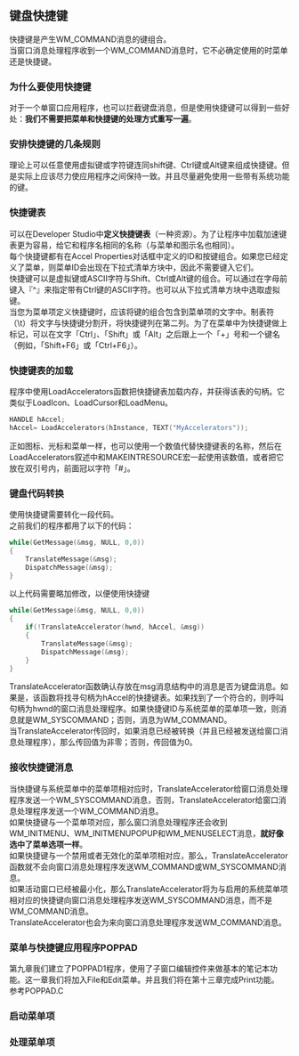 ## 键盘快捷键
快捷键是产生WM_COMMAND消息的键组合。  
当窗口消息处理程序收到一个WM_COMMAND消息时，它不必确定使用的时菜单还是快捷键。
### 为什么要使用快捷键
对于一个单窗口应用程序，也可以拦截键盘消息，但是使用快捷键可以得到一些好处：**我们不需要把菜单和快捷键的处理方式重写一遍**。
### 安排快捷键的几条规则
理论上可以任意使用虚拟键或字符键连同shift键、Ctrl键或Alt键来组成快捷键。但是实际上应该尽力使应用程序之间保持一致。并且尽量避免使用一些带有系统功能的键。
### 快捷键表
可以在Developer Studio中**定义快捷键表**（一种资源）。为了让程序中加载加速键表更为容易，给它和程序名相同的名称（与菜单和图示名也相同）。  
每个快捷键都有在Accel Properties对话框中定义的ID和按键组合。如果您已经定义了菜单，则菜单ID会出现在下拉式清单方块中，因此不需要键入它们。   
快捷键可以是虚拟键或ASCII字符与Shift、Ctrl或Alt键的组合。可以通过在字母前键入『^』来指定带有Ctrl键的ASCII字符。也可以从下拉式清单方块中选取虚拟键。   
当您为菜单项定义快捷键时，应该将键的组合包含到菜单项的文字中。制表符（\t）将文字与快捷键分割开，将快捷键列在第二列。为了在菜单中为快捷键做上标记，可以在文字「Ctrl」、「Shift」或「Alt」之后跟上一个「+」号和一个键名（例如，「Shift+F6」或「Ctrl+F6」）。
### 快捷键表的加载
程序中使用LoadAccelerators函数把快捷键表加载内存，并获得该表的句柄。它类似于LoadIcon、LoadCursor和LoadMenu。   
```c
HANDLE hAccel;    
hAccel= LoadAccelerators(hInstance, TEXT("MyAccelerators"));   
```    
正如图标、光标和菜单一样，也可以使用一个数值代替快捷键表的名称，然后在LoadAccelerators叙述中和MAKEINTRESOURCE宏一起使用该数值，或者把它放在双引号内，前面冠以字符「#」。
### 键盘代码转换
使用快捷键需要转化一段代码。  
之前我们的程序都用了以下的代码：   
```c
while(GetMessage(&msg, NULL, 0,0))  
{  
	TranslateMessage(&msg);   
	DispatchMessage(&msg);   
}   
```  
以上代码需要略加修改，以便使用快捷键   
```c
while(GetMessage(&msg, NULL, 0,0))  
{   
	if(!TranslateAccelerator(hwnd, hAccel, &msg))   
	{   
		TranslateMessage(&msg);   
		DispatchMessage(&msg);    
	}    
}    
```   
TranslateAccelerator函数确认存放在msg消息结构中的消息是否为键盘消息。如果是，该函数将找寻句柄为hAccel的快捷键表。如果找到了一个符合的，则呼叫句柄为hwnd的窗口消息处理程序。如果快捷键ID与系统菜单的菜单项一致，则消息就是WM_SYSCOMMAND；否则，消息为WM_COMMAND。   
当TranslateAccelerator传回时，如果消息已经被转换（并且已经被发送给窗口消息处理程序），那么传回值为非零；否则，传回值为0。
### 接收快捷键消息 
当快捷键与系统菜单中的菜单项相对应时，TranslateAccelerator给窗口消息处理程序发送一个WM_SYSCOMMAND消息，否则，TranslateAccelerator给窗口消息处理程序发送一个WM_COMMAND消息。  
如果快捷键与一个菜单项对应，那么窗口消息处理程序还会收到WM_INITMENU、WM_INITMENUPOPUP和WM_MENUSELECT消息，**就好像选中了菜单选项一样**。   
如果快捷键与一个禁用或者无效化的菜单项相对应，那么，TranslateAccelerator函数就不会向窗口消息处理程序发送WM_COMMAND或WM_SYSCOMMAND消息。   
如果活动窗口已经被最小化，那么TranslateAccelerator将为与启用的系统菜单项相对应的快捷键向窗口消息处理程序发送WM_SYSCOMMAND消息，而不是WM_COMMAND消息。    
TranslateAccelerator也会为来向窗口消息处理程序发送WM_COMMAND消息。
### 菜单与快捷键应用程序POPPAD
第九章我们建立了POPPAD1程序，使用了子窗口编辑控件来做基本的笔记本功能。这一章我们将加入File和Edit菜单。并且我们将在第十三章完成Print功能。  
参考POPPAD.C
### 启动菜单项
### 处理菜单项